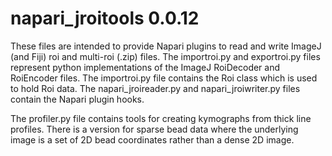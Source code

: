 # napari_jroitools 0.0.12
These files are intended to provide Napari plugins to read and write ImageJ (and Fiji) roi and multi-roi (.zip) files.  The importroi.py and exportroi.py files represent python implementations of the ImageJ RoiDecoder and RoiEncoder files.  The importroi.py file contains the Roi class which is used to hold Roi data.  The napari_jroireader.py and napari_jroiwriter.py files contain the Napari plugin hooks.  

The profiler.py file contains tools for creating kymographs from thick line profiles.  There is a version for sparse bead data where the underlying image is a set of 2D bead coordinates rather than a dense 2D image.